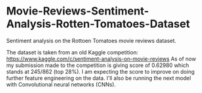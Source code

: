 # Movie-Reviews-Sentiment-Analysis-Rotten-Tomatoes-Dataset
Sentiment analysis on the Rottoen Tomatoes movie reviews dataset.

The dataset is taken from an old Kaggle competition: https://www.kaggle.com/c/sentiment-analysis-on-movie-reviews
As of now my submission made to the competition is giving score of 0.62980 which stands at 245/862 (top 28%). I am expecting the score to improve on doing further feature engineering on the data. I'll also be running the next model with Convolutional neural networks (CNNs).
